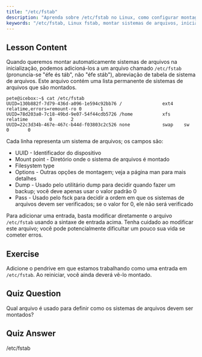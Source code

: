 ```yaml
---
title: "/etc/fstab"
description: "Aprenda sobre /etc/fstab no Linux, como configurar montagens de sistema de arquivos na inicialização e gerenciar entradas de dispositivos. Entenda o fstab para iniciantes!"
keywords: "/etc/fstab, Linux fstab, montar sistemas de arquivos, inicialização Linux, tutorial fstab, iniciante, guia"
---
```


## Lesson Content

Quando queremos montar automaticamente sistemas de arquivos na inicialização, podemos adicioná-los a um arquivo chamado `/etc/fstab` (pronuncia-se "éfe és táb", não "éfe stáb"), abreviação de tabela de sistema de arquivos. Este arquivo contém uma lista permanente de sistemas de arquivos que são montados.

```plaintext
pete@icebox:~$ cat /etc/fstab
UUID=130b882f-7d79-436d-a096-1e594c92bb76 /               ext4    relatime,errors=remount-ro 0       1
UUID=78d203a0-7c18-49bd-9e07-54f44cdb5726 /home           xfs     relatime        0       2
UUID=22c3d34b-467e-467c-b44d-f03803c2c526 none            swap    sw              0       0
```

Cada linha representa um sistema de arquivos; os campos são:

- UUID - Identificador do dispositivo
- Mount point - Diretório onde o sistema de arquivos é montado
- Filesystem type
- Options - Outras opções de montagem; veja a página man para mais detalhes
- Dump - Usado pelo utilitário dump para decidir quando fazer um backup; você deve apenas usar o valor padrão 0
- Pass - Usado pelo fsck para decidir a ordem em que os sistemas de arquivos devem ser verificados; se o valor for 0, ele não será verificado

Para adicionar uma entrada, basta modificar diretamente o arquivo `/etc/fstab` usando a sintaxe de entrada acima. Tenha cuidado ao modificar este arquivo; você pode potencialmente dificultar um pouco sua vida se cometer erros.

## Exercise

Adicione o pendrive em que estamos trabalhando como uma entrada em `/etc/fstab`. Ao reiniciar, você ainda deverá vê-lo montado.

## Quiz Question

Qual arquivo é usado para definir como os sistemas de arquivos devem ser montados?

## Quiz Answer

/etc/fstab
